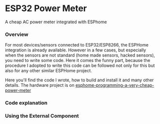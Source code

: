 # ESP32 Power Meter
A cheap AC power meter integrated with ESPhome

### Overview
For most devices/sensors connected to ESP32/ESP8266, the ESPHome integration is already available. 
However in a few cases, but especially when the sensors are not standard (home made sensors, hacked sensors), you need to write some code. 
Here it comes the funny part, because the procedure I adopted to write this code can be followed not only for this but also for any other similar ESPHome project. 

Here you'll find the code I wrote, how to build and install it and many other details. The hardware project is on 
[esphome-programming-a-very-cheap-power-meter](https://hackaday.io/project/197097-esphome-programming-a-very-cheap-power-meter)

### Code explanation

### Using the External Component

